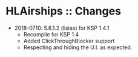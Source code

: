 # HLAirships :: Changes

* 2018-0710: 5.6.1.2 (lisias) for KSP 1.4.1
    + Recompile for KSP 1.4
    + Added ClickThroughBlocker support
	+ Respecting <F2> and hiding the U.I. as expected.
